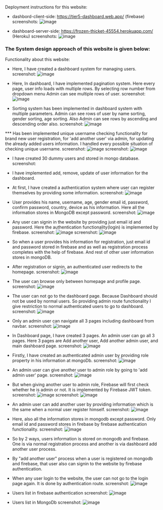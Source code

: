Deployment instructions for this website:
* dashbord-client-side: https://tier5-dashboard.web.app/ (firebase)
  screenshots: ![image](https://user-images.githubusercontent.com/86654170/178763127-b31278e0-f27e-4831-8034-c3b0af376ea4.png)

* dashboard-server-side: https://frozen-thicket-45554.herokuapp.com/ (Heroku)
  screenshots: ![image](https://user-images.githubusercontent.com/86654170/178775672-084c5ac7-490e-483d-90bd-cec66bc9c0e2.png)

### **The System design approach of this website is given below:**

Functionality about this website:

* Here, I have created a dashboard system for managing users.
  screenshot: ![image](https://user-images.githubusercontent.com/86654170/178746173-6985e13f-79f0-4bbe-a0b2-215963005567.png)

* Here, In dashboard, I have implemented pagination system. Here every page, user info loads with multiple rows. By selecting row number from dropdown menu Admin 
  can see multiple rows of user. 
  screenshot: ![image](https://user-images.githubusercontent.com/86654170/178750431-bff72a39-e61f-4c63-90b9-6207d7fa9693.png)

* Sorting system has been implemented in dashboard system with multiple parameters. Admin can see rows of user by name sorting, gender sorting, age sorting. Also
  Admin can see rows by ascending and descending order also.
  screenshot: ![image](https://user-images.githubusercontent.com/86654170/178752554-b3ff8e9c-34bd-4957-abbc-8d54dd6baa62.png)

*** Has been implemented unique username checking functionality for brand new user registration, for 'add another user' via admin, for updating the already added users
    information. I handled every possible situation of checking unique username.
    screenshot: ![image](https://user-images.githubusercontent.com/86654170/178583879-867872c0-45ed-4281-952b-9137fb5f4604.png)
    screenshot: ![image](https://user-images.githubusercontent.com/86654170/178584148-c39571e3-95f6-4258-87cb-87c861a78fb8.png)

* I have created 30 dummy users and stored in mongo database.
  screenshot:

* I have implemented add, remove, update of user information for the dashboard.

* At first, I have created a authentication system where user can register themselves by providing some information.
  screenshot: ![image](https://user-images.githubusercontent.com/86654170/178319551-5c8c26e9-b084-4649-addf-93d25d1ed9cc.png)

* User provides his name, username, age, gender email id, password, confirm password, country, device as his information. Here all the information stores
  in MongoDB except password.
  screenshot: ![image](https://user-images.githubusercontent.com/86654170/178320655-a7118f2e-308d-4a32-afd8-85bc688bb275.png)

* Any user can signin in the website by providing just email id and password. Here the authentication functionality(login) is implemented by firebase.
  screenshot: ![image](https://user-images.githubusercontent.com/86654170/178321408-8a0466b1-7bd9-454b-9bce-a529a589e84f.png)
  screenshot: ![image](https://user-images.githubusercontent.com/86654170/178321902-ea418df7-a6b7-4894-8445-9cb00905f372.png)

* So when a user provides his information for registration, just email id and password stored in firebase and as well as registration process completes with the 
  help of firebase. And rest of other user information stores in mongoDB.

* After registration or signin, an authenticated user redirects to the homepage.
  screenshot: ![image](https://user-images.githubusercontent.com/86654170/178322568-aa249706-561a-4486-b9cf-da8bdccaa6ec.png)

* The user can browse only between homepage and profile page. 
  screenshot: ![image](https://user-images.githubusercontent.com/86654170/178322689-c45c60bf-7e32-4917-830d-76268d6715ac.png)

* The user can not go to the dashboard page. Because Dashboard should not be used by normal users. So providing admin route functionality I give restriction to 
  normal authenticated users to go to dashboard.
  screenshot: ![image](https://user-images.githubusercontent.com/86654170/178322938-f2d73043-5b7b-432e-9487-f5cc4e862e84.png)

* Only an admin user can navigate all 3 pages including dashboard from navbar.
  screenshot: ![image](https://user-images.githubusercontent.com/86654170/178323901-fffd7253-af41-4904-b08d-5a8e534796de.png)

* In Dashboard page, I have created 3 pages. An admin user can go all 3 pages. Here 3 pages are Add another user, Add another admin user, and main dashboard page.
  screenshot: ![image](https://user-images.githubusercontent.com/86654170/178328621-c531a27b-4e40-4f51-91ce-ca3202652890.png)

* Firstly, I have created an authenticated admin user by providing role property in his information at mongoDb.
  screenshot: ![image](https://user-images.githubusercontent.com/86654170/178330339-04c96588-f0b8-4d35-828c-92c894645900.png)

* An admin user can give another user to admin role by going to 'add admin user' page.
  screenshot: ![image](https://user-images.githubusercontent.com/86654170/178330729-c12d9ec5-6ff0-47d1-8b85-a5dc95c8bb09.png)

* But when giving another user to admin role, Firebase will first check whether he is admin or not. It is implemented by Firebase JWT token.
  screenshot: ![image](https://user-images.githubusercontent.com/86654170/178331526-e9cb0707-d1c1-49c7-8541-b7327d24a439.png)
  screenshot: ![image](https://user-images.githubusercontent.com/86654170/178331684-a7f3f41d-2176-47d1-9e25-4b41c48c3a52.png)

* An admin user can add another user by providing information which is the same when a normal user register himself.
  screenshot: ![image](https://user-images.githubusercontent.com/86654170/178332054-9b991d9f-ecf4-4cdd-bc14-22cb3c562fcc.png)

* Here, also all the information stores in mongodb except password. Only email id and password stores in firebase by firebase authentication functionality.
  screenshot: ![image](https://user-images.githubusercontent.com/86654170/178332347-7e4b1bcf-764e-413a-8c4c-6da9eb583a83.png)
  
* So by 2 ways, users information is stored on mongodb and firebase. One is via normal registration process and another is via dashboard add another user process.

* By "add another user" process when a user is registered on mongodb and firebase, that user also can signin to the website by firebase authentication.

* When any user login to the website, the user can not go to the login page again. It is done by authentication route.
  screenshot: ![image](https://user-images.githubusercontent.com/86654170/178332570-01467ef4-9aab-4556-8f11-aeb2e6ce296b.png)

* Users list in firebase authentication
  screenshot: ![image](https://user-images.githubusercontent.com/86654170/178757076-4c007721-6ab2-41ae-b8d2-267400ee7eb2.png)

* Users list in MongoDb
  screenshot: ![image](https://user-images.githubusercontent.com/86654170/178758705-9eba8cee-9bbd-4b36-8b33-3177ce15bca3.png)
